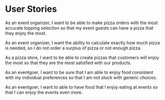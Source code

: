 # User Stories

As an event organizer, I want to be able to make pizza orders with the most accurate topping selection so that my event guests can have a pizza that they enjoy the most.

As an event organizer, I want the ability to calculate exactly how much pizza is needed, so I do not order a surplus of pizza or not enough pizza.

As a pizza store, I want to be able to create pizzas that customers will enjoy the most so that they are the most satisfied with our products.

As an eventgoer, I want to be sure that I am able to enjoy food consistent with my individual preferences so that I am not stuck with generic choices.

As an eventgoer, I want to able to have food that I enjoy eating at events so that I can enjoy the events even more.